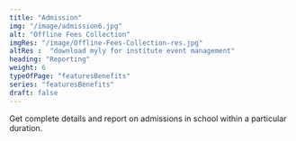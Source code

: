 ```yaml
---
title: "Admission"
img: "/image/admission6.jpg"
alt: "Offline Fees Collection"
imgRes: "/image/Offline-Fees-Collection-res.jpg" 
altRes :  "download myly for institute event management"
heading: "Reporting" 
weight: 6
typeOfPage: "featuresBenefits"
series: "featuresBenefits"
draft: false
---
```


Get complete details and report on admissions in school within a particular duration.